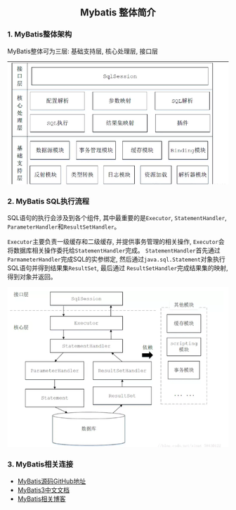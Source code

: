 ## <center>Mybatis 整体简介</center>

### 1. MyBatis整体架构

MyBatis整体可为三层: 基础支持层, 核心处理层, 接口层

![Mybatis_Structure](/develop_framework/Mybatis/img/Mybatis_Structure.png)

### 2. MyBatis SQL执行流程

SQL语句的执行会涉及到各个组件, 其中最重要的是`Executor`, `StatementHandler`, `ParameterHandler`和`ResultSetHandler`。

`Executor`主要负责一级缓存和二级缓存, 并提供事务管理的相关操作, `Executor`会将数据库相关操作委托给`StatementHandler`完成。
`StatementHandler`首先通过`ParmameterHandler`完成SQL的实参绑定, 然后通过`java.sql.Statement`对象执行SQL语句并得到结果集`ResultSet`, 最后通过
`ResultSetHandler`完成结果集的映射, 得到对象并返回。

![Mybatis_Process](/develop_framework/Mybatis/img/Mybatis_Process.png)

### 3. MyBatis相关连接

- [MyBatis源码GitHub地址](https://github.com/mybatis/mybatis-3)
- [MyBatis3中文文档](https://mybatis.org/mybatis-3/zh/index.html)
- [MyBatis相关博客](https://my.oschina.net/zudajun?tab=newest&catalogId=3532897)